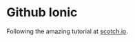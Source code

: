 # Github Ionic

Following the amazing tutorial at [scotch.io](https://scotch.io/tutorials/build-a-mobile-app-with-angular-2-and-ionic-2).
